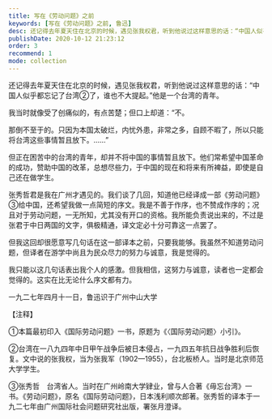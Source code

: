 ```yaml
---
title: 写在《劳动问题》之前
keywords: [写在《劳动问题》之前, 鲁迅]
desc: 还记得去年夏天住在北京的时候，遇见张我权君，听到他说过这样意思的话：“中国人似乎都忘记了台湾了，谁也不大提起。”他是一个台湾的青年。
publishDate: 2020-10-12 21:23:12
order: 3
recommend: 1
mode: collection
---
```


还记得去年夏天住在北京的时候，遇见张我权君，听到他说过这样意思的话：“中国人似乎都忘记了台湾②了，谁也不大提起。”他是一个台湾的青年。

我当时就像受了创痛似的，有点苦楚；但口上却道：“不。

那倒不至于的。只因为本国太破烂，内忧外患，非常之多，自顾不暇了，所以只能将台湾这些事情暂且放下。……”

但正在困苦中的台湾的青年，却并不将中国的事情暂且放下。他们常希望中国革命的成功，赞助中国的改革，总想尽些力，于中国的现在和将来有所裨益，即使是自己还在做学生。

张秀哲君是我在广州才遇见的。我们谈了几回，知道他已经译成一部《劳动问题》③给中国，还希望我做一点简短的序文。我是不善于作序，也不赞成作序的；况且对于劳动问题，一无所知，尤其没有开口的资格。我所能负责说出来的，不过是张君于中日两国的文字，俱极精通，译文定必十分可靠这一点罢了。

但我这回却很愿意写几句话在这一部译本之前，只要我能够。我虽然不知道劳动问题，但译者在游学中尚且为民众尽力的努力与诚意，我是觉得的。

我只能以这几句话表出我个人的感激。但我相信，这努力与诚意，读者也一定都会觉得的。这实在比无论什么序文都有力。

一九二七年四月十一日，鲁迅识于广州中山大学

【注释】

①本篇最初印入《国际劳动问题》一书，原题为《〈国际劳动问题〉小引》。

②台湾在一八九四年中日甲午战争后被日本侵占，一九四五年抗日战争胜利后恢复。文中说的张我权，当为张我军（1902—1955），台北板桥人。当时是北京师范大学学生。

③张秀哲　台湾省人。当时在广州岭南大学肄业，曾与人合著《毋忘台湾》一书。《劳动问题》，原名《国际劳动问题》，日本浅利顺次郎著。张秀哲的译本于一九二七年由广州国际社会问题研究社出版，署张月澄译。
